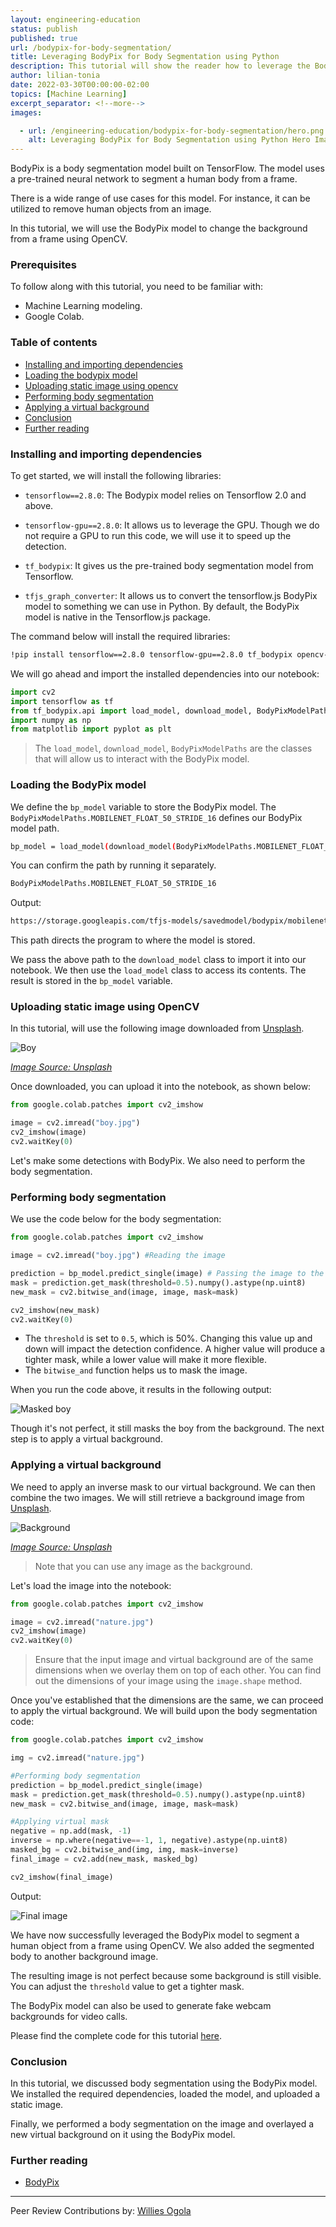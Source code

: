 ```yaml
---
layout: engineering-education
status: publish
published: true
url: /bodypix-for-body-segmentation/
title: Leveraging BodyPix for Body Segmentation using Python
description: This tutorial will show the reader how to leverage the BodyPix model to change the background in an image using OpenCV.
author: lilian-tonia
date: 2022-03-30T00:00:00-02:00
topics: [Machine Learning]
excerpt_separator: <!--more-->
images:

  - url: /engineering-education/bodypix-for-body-segmentation/hero.png 
    alt: Leveraging BodyPix for Body Segmentation using Python Hero Image
---
```

BodyPix is a body segmentation model built on TensorFlow. The model uses a pre-trained neural network to segment a human body from a frame. 
<!--more-->
There is a wide range of use cases for this model. For instance, it can be utilized to remove human objects from an image. 

In this tutorial, we will use the BodyPix model to change the background from a frame using OpenCV. 

### Prerequisites
To follow along with this tutorial, you need to be familiar with:
- Machine Learning modeling.
- Google Colab.

### Table of contents
- [Installing and importing dependencies](#installing-and-importing-dependencies)
- [Loading the bodypix model](#loading-the-bodypix-model)
- [Uploading static image using opencv](#uploading-static-image-using-opencv)
- [Performing body segmentation](#performing-body-segmentation)
- [Applying a virtual background](#applying-a-virtual-background)
- [Conclusion](#conclusion)
- [Further reading](#further-reading)

### Installing and importing dependencies
To get started, we will install the following libraries:

- `tensorflow==2.8.0`: The Bodypix model relies on Tensorflow 2.0 and above.

- `tensorflow-gpu==2.8.0`: It allows us to leverage the GPU. Though we do not require a GPU to run this code, we will use it to speed up the detection.

- `tf_bodypix`: It gives us the pre-trained body segmentation model from Tensorflow.

- `tfjs_graph_converter`: It allows us to convert the tensorflow.js BodyPix model to something we can use in Python. By default, the BodyPix model is native in the Tensorflow.js package. 

The command below will install the required libraries:

```bash
!pip install tensorflow==2.8.0 tensorflow-gpu==2.8.0 tf_bodypix opencv-python tfjs_graph_converter matplotlib
```

We will go ahead and import the installed dependencies into our notebook:

```python
import cv2
import tensorflow as tf
from tf_bodypix.api import load_model, download_model, BodyPixModelPaths
import numpy as np
from matplotlib import pyplot as plt
```

> The `load_model`, `download_model`, `BodyPixModelPaths` are the classes that will allow us to interact with the BodyPix model.

### Loading the BodyPix model
We define the `bp_model` variable to store the BodyPix model. The `BodyPixModelPaths.MOBILENET_FLOAT_50_STRIDE_16` defines our BodyPix model path. 

```bash
bp_model = load_model(download_model(BodyPixModelPaths.MOBILENET_FLOAT_50_STRIDE_16))
```

You can confirm the path by running it separately. 

```python
BodyPixModelPaths.MOBILENET_FLOAT_50_STRIDE_16
```
Output:

```bash
https://storage.googleapis.com/tfjs-models/savedmodel/bodypix/mobilenet/float/050/model-stride16.json
```
This path directs the program to where the model is stored.

We pass the above path to the `download_model` class to import it into our notebook. We then use the `load_model` class to access its contents. The result is stored in the `bp_model` variable.

### Uploading static image using OpenCV
In this tutorial, will use the following image downloaded from [Unsplash](https://unsplash.com/). 

![Boy](/engineering-education/bodypix-for-body-segmentation/boy.jpg)

*[Image Source: Unsplash](https://unsplash.com/photos/6PITqYKSoGE)*

Once downloaded, you can upload it into the notebook, as shown below:

```python
from google.colab.patches import cv2_imshow

image = cv2.imread("boy.jpg")
cv2_imshow(image)
cv2.waitKey(0)
```

Let's make some detections with BodyPix. We also need to perform the body segmentation.

### Performing body segmentation
We use the code below for the body segmentation:

```python
from google.colab.patches import cv2_imshow

image = cv2.imread("boy.jpg") #Reading the image

prediction = bp_model.predict_single(image) # Passing the image to the model
mask = prediction.get_mask(threshold=0.5).numpy().astype(np.uint8)
new_mask = cv2.bitwise_and(image, image, mask=mask)

cv2_imshow(new_mask)
cv2.waitKey(0)
```

- The `threshold` is set to `0.5`, which is 50%. Changing this value up and down will impact the detection confidence. A higher value will produce a tighter mask, while a lower value will make it more flexible.
- The `bitwise_and` function helps us to mask the image.

When you run the code above, it results in the following output:

![Masked boy](/engineering-education/bodypix-for-body-segmentation/masked-boy.png)

Though it's not perfect, it still masks the boy from the background. The next step is to apply a virtual background.

### Applying a virtual background
We need to apply an inverse mask to our virtual background. We can then combine the two images. We will still retrieve a background image from [Unsplash](https://unsplash.com/).

![Background](/engineering-education/bodypix-for-body-segmentation/nature.jpg)

*[Image Source: Unsplash](https://unsplash.com/photos/OJ02cQHePds)*

> Note that you can use any image as the background.

Let's load the image into the notebook:

```python
from google.colab.patches import cv2_imshow

image = cv2.imread("nature.jpg")
cv2_imshow(image)
cv2.waitKey(0)
```

> Ensure that the input image and virtual background are of the same dimensions when we overlay them on top of each other. You can find out the dimensions of your image using the `image.shape` method.

Once you've established that the dimensions are the same, we can proceed to apply the virtual background. We will build upon the body segmentation code:

```python
from google.colab.patches import cv2_imshow

img = cv2.imread("nature.jpg")

#Performing body segmentation
prediction = bp_model.predict_single(image)
mask = prediction.get_mask(threshold=0.5).numpy().astype(np.uint8)
new_mask = cv2.bitwise_and(image, image, mask=mask)

#Applying virtual mask
negative = np.add(mask, -1)
inverse = np.where(negative==-1, 1, negative).astype(np.uint8)
masked_bg = cv2.bitwise_and(img, img, mask=inverse)
final_image = cv2.add(new_mask, masked_bg)

cv2_imshow(final_image)
```

Output:

![Final image](/engineering-education/bodypix-for-body-segmentation/final.png)

We have now successfully leveraged the BodyPix model to segment a human object from a frame using OpenCV. We also added the segmented body to another background image. 

The resulting image is not perfect because some background is still visible. You can adjust the `threshold` value to get a tighter mask. 

The BodyPix model can also be used to generate fake webcam backgrounds for video calls.

Please find the complete code for this tutorial [here](https://colab.research.google.com/drive/1j4ZwlZtXpaZUrJXCgG2q4wExc7mJcEkT?usp=sharing).

### Conclusion
In this tutorial, we discussed body segmentation using the BodyPix model. We installed the required dependencies, loaded the model, and uploaded a static image. 

Finally, we performed a body segmentation on the image and overlayed a new virtual background on it using the BodyPix model.

### Further reading
- [BodyPix](https://github.com/tensorflow/tfjs-models/tree/master/body-pix)

---
Peer Review Contributions by: [Willies Ogola](/engineering-education/authors/willies-ogola/)